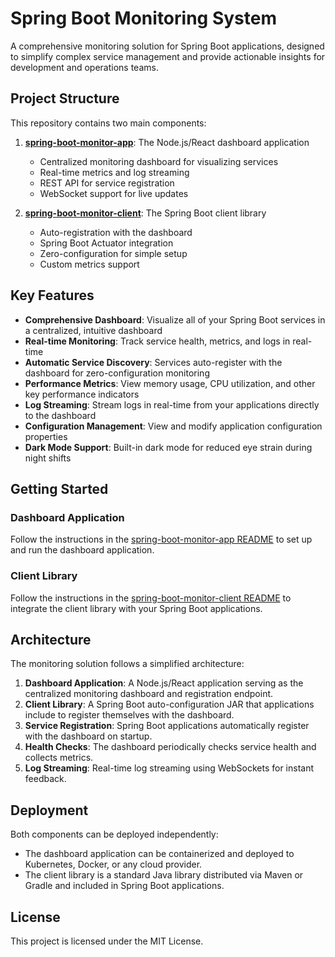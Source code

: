 # Spring Boot Monitoring System

A comprehensive monitoring solution for Spring Boot applications, designed to simplify complex service management and provide actionable insights for development and operations teams.

## Project Structure

This repository contains two main components:

1. **[spring-boot-monitor-app](./spring-boot-monitor-app)**: The Node.js/React dashboard application
   - Centralized monitoring dashboard for visualizing services
   - Real-time metrics and log streaming
   - REST API for service registration
   - WebSocket support for live updates

2. **[spring-boot-monitor-client](./spring-boot-monitor-client)**: The Spring Boot client library
   - Auto-registration with the dashboard
   - Spring Boot Actuator integration
   - Zero-configuration for simple setup
   - Custom metrics support

## Key Features

- **Comprehensive Dashboard**: Visualize all of your Spring Boot services in a centralized, intuitive dashboard
- **Real-time Monitoring**: Track service health, metrics, and logs in real-time
- **Automatic Service Discovery**: Services auto-register with the dashboard for zero-configuration monitoring
- **Performance Metrics**: View memory usage, CPU utilization, and other key performance indicators
- **Log Streaming**: Stream logs in real-time from your applications directly to the dashboard
- **Configuration Management**: View and modify application configuration properties
- **Dark Mode Support**: Built-in dark mode for reduced eye strain during night shifts

## Getting Started

### Dashboard Application

Follow the instructions in the [spring-boot-monitor-app README](./spring-boot-monitor-app/README.md) to set up and run the dashboard application.

### Client Library

Follow the instructions in the [spring-boot-monitor-client README](./spring-boot-monitor-client/README.md) to integrate the client library with your Spring Boot applications.

## Architecture

The monitoring solution follows a simplified architecture:

1. **Dashboard Application**: A Node.js/React application serving as the centralized monitoring dashboard and registration endpoint.
2. **Client Library**: A Spring Boot auto-configuration JAR that applications include to register themselves with the dashboard.
3. **Service Registration**: Spring Boot applications automatically register with the dashboard on startup.
4. **Health Checks**: The dashboard periodically checks service health and collects metrics.
5. **Log Streaming**: Real-time log streaming using WebSockets for instant feedback.

## Deployment

Both components can be deployed independently:

- The dashboard application can be containerized and deployed to Kubernetes, Docker, or any cloud provider.
- The client library is a standard Java library distributed via Maven or Gradle and included in Spring Boot applications.

## License

This project is licensed under the MIT License.